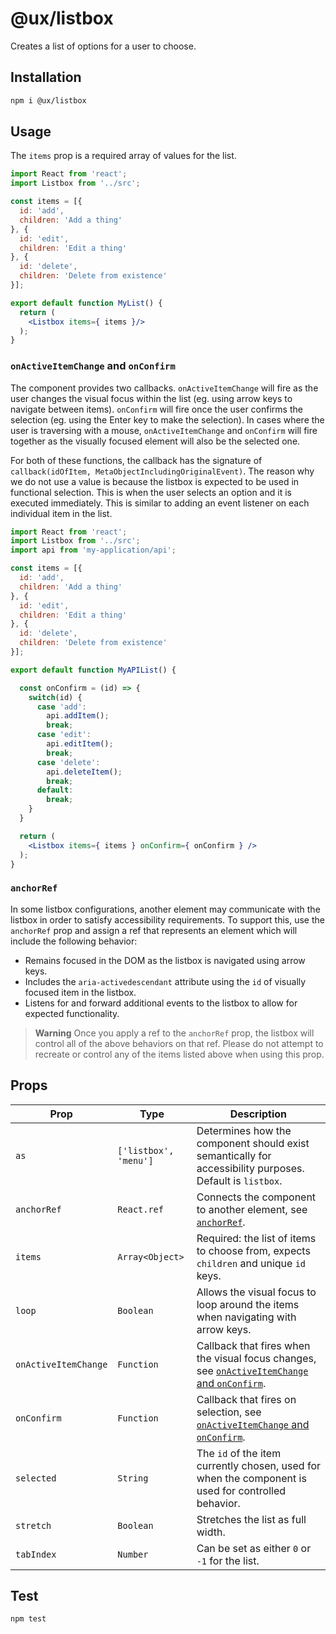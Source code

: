 # @ux/listbox

Creates a list of options for a user to choose.
## Installation

```bash
npm i @ux/listbox
```
## Usage

The `items` prop is a required array of values for the list.

```jsx
import React from 'react';
import Listbox from '../src';

const items = [{
  id: 'add',
  children: 'Add a thing'
}, {
  id: 'edit',
  children: 'Edit a thing'
}, {
  id: 'delete',
  children: 'Delete from existence'
}];

export default function MyList() {
  return (
    <Listbox items={ items }/>
  );
}
```

### `onActiveItemChange` and `onConfirm`

The component provides two callbacks. `onActiveItemChange` will fire as the user changes the visual focus within the list (eg. using arrow keys to navigate between items). `onConfirm` will fire once the user confirms the selection (eg. using the Enter key to make the selection). In cases where the user is traversing with a mouse, `onActiveItemChange` and `onConfirm` will fire together as the visually focused element will also be the selected one.

For both of these functions, the callback has the signature of `callback(idOfItem, MetaObjectIncludingOriginalEvent)`. The reason why we do not use a value is because the listbox is expected to be used in functional selection. This is when the user selects an option and it is executed immediately. This is similar to adding an event listener on each individual item in the list.

```jsx
import React from 'react';
import Listbox from '../src';
import api from 'my-application/api';

const items = [{
  id: 'add',
  children: 'Add a thing'
}, {
  id: 'edit',
  children: 'Edit a thing'
}, {
  id: 'delete',
  children: 'Delete from existence'
}];

export default function MyAPIList() {

  const onConfirm = (id) => {
    switch(id) {
      case 'add':
        api.addItem();
        break;
      case 'edit':
        api.editItem();
        break;
      case 'delete':
        api.deleteItem();
        break;
      default:
        break;
    }
  }

  return (
    <Listbox items={ items } onConfirm={ onConfirm } />
  );
}
```

### `anchorRef`

In some listbox configurations, another element may communicate with the listbox in order to satisfy accessibility requirements. To support this, use the `anchorRef` prop and assign a ref that represents an element which will include the following behavior:

- Remains focused in the DOM as the listbox is navigated using arrow keys.
- Includes the `aria-activedescendant` attribute using the `id` of visually focused item in the listbox.
- Listens for and forward additional events to the listbox to allow for expected functionality.

> **Warning**
> Once you apply a ref to the `anchorRef` prop, the listbox will control all of the above behaviors on that ref. Please do not attempt to recreate or control any of the items listed above when using this prop.

## Props

| Prop | Type | Description |
| ---- | ---- | ----------- |
| `as` | `['listbox', 'menu']` | Determines how the component should exist semantically for accessibility purposes. Default is `listbox`. |
| `anchorRef` | `React.ref` | Connects the component to another element, see [`anchorRef`](#anchorRef). |
| `items` | `Array<Object>`  | Required: the list of items to choose from, expects `children` and unique `id` keys. |
| `loop` | `Boolean` | Allows the visual focus to loop around the items when navigating with arrow keys. |
| `onActiveItemChange` | `Function` | Callback that fires when the visual focus changes, see [`onActiveItemChange` and `onConfirm`](#onActiveItemChange-and-onConfirm). |
| `onConfirm` | `Function` | Callback that fires on selection, see [`onActiveItemChange` and `onConfirm`](#onActiveItemChange-and-onConfirm). |
| `selected` | `String` | The `id` of the item currently chosen, used for when the component is used for controlled behavior. |
| `stretch` | `Boolean` | Stretches the list as full width. |
| `tabIndex` | `Number` | Can be set as either `0` or `-1` for the list. |

## Test


```bash
npm test
```
